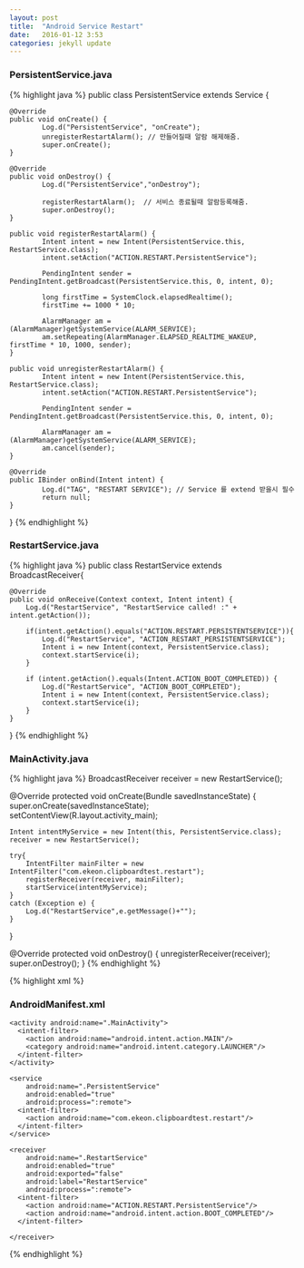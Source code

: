 ```yaml
---
layout: post
title:  "Android Service Restart"
date:   2016-01-12 3:53
categories: jekyll update
---
```


### PersistentService.java

{% highlight java %}
public class PersistentService extends Service {

    @Override
    public void onCreate() {
            Log.d("PersistentService", "onCreate");
            unregisterRestartAlarm(); // 만들어질때 알람 해제해줌.
            super.onCreate();
    }

    @Override
    public void onDestroy() {
            Log.d("PersistentService","onDestroy");

            registerRestartAlarm();  // 서비스 종료될때 알람등록해줌.
            super.onDestroy();
    }

    public void registerRestartAlarm() {
            Intent intent = new Intent(PersistentService.this, RestartService.class);
            intent.setAction("ACTION.RESTART.PersistentService");

            PendingIntent sender = PendingIntent.getBroadcast(PersistentService.this, 0, intent, 0);

            long firstTime = SystemClock.elapsedRealtime();
            firstTime += 1000 * 10;

            AlarmManager am = (AlarmManager)getSystemService(ALARM_SERVICE);
            am.setRepeating(AlarmManager.ELAPSED_REALTIME_WAKEUP, firstTime * 10, 1000, sender);
    }

    public void unregisterRestartAlarm() {
            Intent intent = new Intent(PersistentService.this, RestartService.class);
            intent.setAction("ACTION.RESTART.PersistentService");

            PendingIntent sender = PendingIntent.getBroadcast(PersistentService.this, 0, intent, 0);

            AlarmManager am = (AlarmManager)getSystemService(ALARM_SERVICE);
            am.cancel(sender);
    }

    @Override
    public IBinder onBind(Intent intent) {
            Log.d("TAG", "RESTART SERVICE"); // Service 를 extend 받을시 필수
            return null;
    }
}
{% endhighlight %}

### RestartService.java

{% highlight java %}
public class RestartService extends BroadcastReceiver{

    @Override
    public void onReceive(Context context, Intent intent) {
        Log.d("RestartService", "RestartService called! :" + intent.getAction());

        if(intent.getAction().equals("ACTION.RESTART.PERSISTENTSERVICE")){
            Log.d("RestartService", "ACTION_RESTART_PERSISTENTSERVICE");
            Intent i = new Intent(context, PersistentService.class);
            context.startService(i);
        }

        if (intent.getAction().equals(Intent.ACTION_BOOT_COMPLETED)) {
            Log.d("RestartService", "ACTION_BOOT_COMPLETED");
            Intent i = new Intent(context, PersistentService.class);
            context.startService(i);
        }
    }
}
{% endhighlight %}

###  MainActivity.java

{% highlight java %}
BroadcastReceiver receiver = new RestartService();

@Override
protected void onCreate(Bundle savedInstanceState) {
    super.onCreate(savedInstanceState);
    setContentView(R.layout.activity_main);

    Intent intentMyService = new Intent(this, PersistentService.class);
    receiver = new RestartService();

    try{
        IntentFilter mainFilter = new IntentFilter("com.ekeon.clipboardtest.restart");
        registerReceiver(receiver, mainFilter);
        startService(intentMyService);
    }
    catch (Exception e) {
        Log.d("RestartService",e.getMessage()+"");
    }
}

@Override
protected void onDestroy() {
    unregisterReceiver(receiver);
    super.onDestroy();
}
{% endhighlight %}

{% highlight xml %}
### AndroidManifest.xml

<?xml version="1.0" encoding="utf-8"?>
<manifest
    package="com.ekeon.clipboardtest"
    xmlns:android="http://schemas.android.com/apk/res/android">

  <uses-permission android:name="android.permission.RECEIVE_BOOT_COMPLETED"/>

  <application
      android:allowBackup="true"
      android:icon="@mipmap/ic_launcher"
      android:label="@string/app_name"
      android:supportsRtl="true"
      android:theme="@style/AppTheme">

    <activity android:name=".MainActivity">
      <intent-filter>
        <action android:name="android.intent.action.MAIN"/>
        <category android:name="android.intent.category.LAUNCHER"/>
      </intent-filter>
    </activity>

    <service
        android:name=".PersistentService"
        android:enabled="true"
        android:process=":remote">
      <intent-filter>
        <action android:name="com.ekeon.clipboardtest.restart"/>
      </intent-filter>
    </service>

    <receiver
        android:name=".RestartService"
        android:enabled="true"
        android:exported="false"
        android:label="RestartService"
        android:process=":remote">
      <intent-filter>
        <action android:name="ACTION.RESTART.PersistentService"/>
        <action android:name="android.intent.action.BOOT_COMPLETED"/>
      </intent-filter>

    </receiver>
  </application>

</manifest>
{% endhighlight %}
